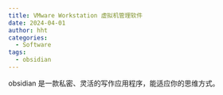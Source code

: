 ```yaml
---
title: VMware Workstation 虚拟机管理软件
date: 2024-04-01
author: hht
categories:
  - Software
tags:
  - obsidian
---
```


obsidian 是一款私密、灵活的写作应用程序，能适应你的思维方式。